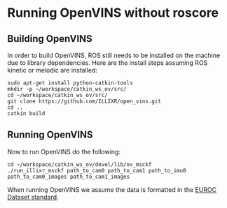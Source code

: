 # Running OpenVINS without roscore

## Building OpenVINS

In order to build OpenVINS, ROS still needs to be installed on the machine due to library dependencies.
Here are the install steps assuming ROS kinetic or melodic are installed:
```
sudo apt-get install python-catkin-tools
mkdir -p ~/workspace/catkin_ws_ov/src/
cd ~/workspace/catkin_ws_ov/src/
git clone https://github.com/ILLIXR/open_vins.git
cd ..
catkin build
```

## Running OpenVINS

Now to run OpenVINS do the following:
```
cd ~/workspace/catkin_ws_ov/devel/lib/ov_msckf
./run_illixr_msckf path_to_cam0 path_to_cam1 path_to_imu0 path_to_cam0_images path_to_cam1_images
```

When running OpenVINS we assume the data is formatted in the [EUROC Dataset standard](https://projects.asl.ethz.ch/datasets/doku.php?id=kmavvisualinertialdatasets).